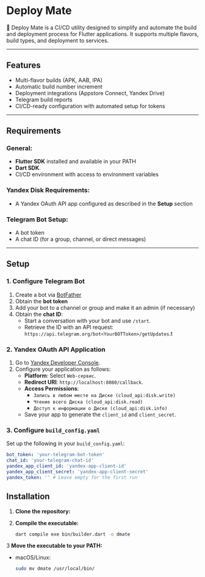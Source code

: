 # **Deploy Mate**

🚀 Deploy Mate is a CI/CD utility designed to simplify and automate the build and deployment process for Flutter applications. It supports multiple flavors, build types, and deployment to services.

---

## **Features**
- Multi-flavor builds (APK, AAB, IPA)
- Automatic build number increment
- Deployment integrations (Appstore Connect, Yandex Drive)
- Telegram build reports
- CI/CD-ready configuration with automated setup for tokens

---

## **Requirements**
### **General:**
- **Flutter SDK** installed and available in your PATH
- **Dart SDK**.
- CI/CD environment with access to environment variables

### **Yandex Disk Requirements:**
- A Yandex OAuth API app configured as described in the **Setup** section

### **Telegram Bot Setup:**
- A bot token
- A chat ID (for a group, channel, or direct messages)

---

## **Setup**

### **1. Configure Telegram Bot**
1. Create a bot via [BotFather](https://t.me/botfather)
2. Obtain the **bot token**
3. Add your bot to a channel or group and make it an admin (if necessary)
4. Obtain the **chat ID**:
   - Start a conversation with your bot and use `/start`.
   - Retrieve the ID with an API request:  
     `https://api.telegram.org/bot<YourBOTToken>/getUpdates`.t

### **2. Yandex OAuth API Application**
1. Go to [Yandex Developer Console](https://oauth.yandex.ru/client/new).
2. Configure your application as follows:
   - **Platform**: Select `Web-сервис`.
   - **Redirect URI**: `http://localhost:8080/callback`.
   - **Access Permissions**:
     - `Запись в любом месте на Диске (cloud_api:disk.write)`
     - `Чтение всего Диска (cloud_api:disk.read)`
     - `Доступ к информации о Диске (cloud_api:disk.info)`
   - Save your app to generate the `client_id` and `client_secret`.

### **3. Configure `build_config.yaml`**
Set up the following in your `build_config.yaml`:
```yaml
bot_token: 'your-telegram-bot-token'
chat_id: 'your-telegram-chat-id'
yandex_app_client_id: 'yandex-app-client-id'
yandex_app_client_secret: 'yandex-app-client-secret'
yandex_token: '' # Leave empty for the first run
```

## **Installation**

1. **Clone the repository:**
  
2. **Compile the executable:**
   ```bash
   dart compile exe bin/builder.dart -o dmate

3 **Move the executable to your PATH:**
   - macOS/Linux:
        ```bash
        sudo mv dmate /usr/local/bin/ 
       